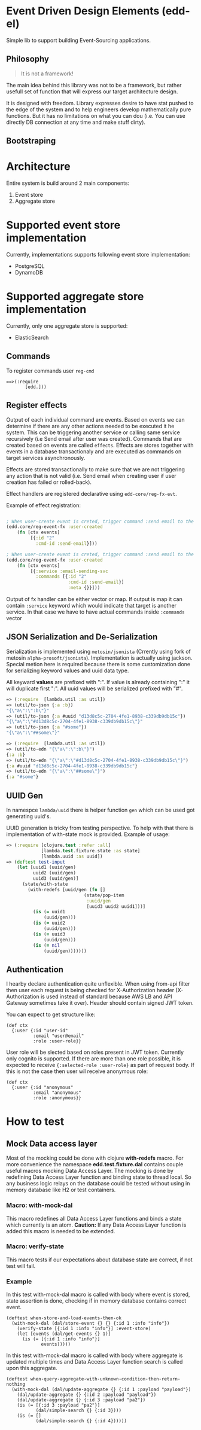# Event Driven Design Elements (edd-el)

Simple lib to support building Event-Sourcing applications. 


## Philosophy
<blockquote>
  It is not a framework!
</blockquote>

The main idea behind this library was not to be a framework,
but rather usefull set of function that will express our target
architecture design. 

It is designed with freedom. Library expresses desire to have 
stat pushed to the edge of the system and to help engineers
develop mathematically pure functions. But it has no limitations
on what you can dou (i.e. You can use directly DB connection at 
any time and make stuff dirty). 

## Bootstraping

# Architecture

Entire system is build around 2 main components:
1. Event store
2. Aggregate store

# Supported event store implementation
Currently, implementations supports following event store implementation: 
* PostgreSQL
* DynamoDB

# Supported aggregate store implementation
Currently, only one aggregate store is supported:
* ElasticSearch

## Commands
To register commands user `reg-cmd`

```
==>(:require 
       [edd.]))
```

## Register effects
Output of each individual command are events. Based on events we can determine 
if there are any other actions needed to be executed it he system. This can be
triggering another service or calling same service recursively (i.e Send email 
after user was created). Commands that are created based on events are called
`effects`. Effects are stores together with events in a database transactionaly
and are executed as commands on target services asynchronously. 

Effects are stored transactionally to make sure that we are not triggering any
action that is not valid (i.e. Send email when creating user if user creation 
has failed or rolled-back). 

Effect handlers are registered declarative using `edd-core/reg-fx-evt`. 

Example of effect registration: 

``` clojure

; When user-create event is creted, trigger command :send email to the same service
(edd.core/reg-event-fx :user-created
    (fn [ctx events]
         [{:id "2"
           :cmd-id :send-email}]))

; When user-create event is creted, trigger command :send email to the :email-sending-svc
(edd.core/reg-event-fx :user-created
    (fn [ctx events]
         [{:service :email-sending-svc
           :commands [{:id "2"
                       :cmd-id :send-email}]
                       :meta {}}]))
```

Output of fx handler can be either vector or map. If output is map it can contain `:service` 
keyword which would indicate that target is another service. In that case we have to have
actual commands inside `:commands` vector

## JSON Serialization and De-Serialization

Serialization is implemented using `metosin/jsonista` (Crrently using 
fork of metosin `alpha-prosoft/jsonista`). Implementation is actually 
using jackson. Special metion here is required because there is some 
customization done for serializing keyword values and uuid data type. 

All keyward **values** are prefixed with ":". If value is already 
containing ":" it will duplicate first ":". All uuid values will be
serialized prefixed with "#". 

```clojure
=> (:require  [lambda.util :as util])
=> (util/to-json {:a :b})
"{\"a\":\":b\"}"
=> (util/to-json {:a #uuid "d13d8c5c-2704-4fe1-8938-c339db9db15c"})
"{\"a\":\"#d13d8c5c-2704-4fe1-8938-c339db9db15c\"}"
=> (util/to-json {:a "#some"})
"{\"a\":\"##some\"}"
```
 
```clojure
=> (:require  [lambda.util :as util])
=> (util/to-edn "{\"a\":\":b\"}")
{:a :b}
=> (util/to-edn "{\"a\":\"#d13d8c5c-2704-4fe1-8938-c339db9db15c\"}")
{:a #uuid "d13d8c5c-2704-4fe1-8938-c339db9db15c"}
=> (util/to-edn "{\"a\":\"##some\"}")
{:a "#some"}
```

## UUID Gen
In namespce `lambda/uuid` there is helper function `gen` which can be used
got generating uuid's. 

UUID generation is tricky from testing perspective. To help with that there
is implementation of with-state mock is provided. Example of usage:

```clojure 
=> (:require [clojure.test :refer :all]
             [lambda.test.fixture.state :as state]
             [lambda.uuid :as uuid])
=> (deftest test-input
    (let [uuid1 (uuid/gen)
          uuid2 (uuid/gen)  
          uuid3 (uuid/gen)]
      (state/with-state
        (with-redefs [uuid/gen (fn []
                             (state/pop-item
                              :uuid/gen
                              [uuid3 uuid2 uuid1]))]
          (is (= uuid1
              (uuid/gen)))
          (is (= uuid2
              (uuid/gen)))
          (is (= uuid3
              (uuid/gen)))
          (is (= nil
              (uuid/gen)))))))

```

## Authentication
I hearby declare authentication quite unflexible. When using 
from-api filter then user each request is being checked for 
X-Authorization header (X-Authorization is used instead of 
standard because AWS LB and API Gateway sometimes take it over).
Header should contain signed JWT token. 

You can expect to get structure like:
```
(def ctx 
  {:user {:id "user-id"
          :email "user@email"
          :role :user-role}}
```
User role will be slected based on roles present in JWT token. Currently
only cognito is supported. If there are more than one role possible, it is
expected to receive `{:selected-role :user-role}` as part of request body. 
If this is not the case then user wil receive anonymous role:
```
(def ctx 
  {:user {:id "anonymous"
          :email "anonymous"
          :role :anonymous}}
```




# How to test

## Mock Data access layer

Most of the mocking could be done with clojure **with-redefs** macro.
For more convenience the namespace **edd.test.fixture.dal** contains couple useful macros
mocking Data Access Layer. The mocking is done by redefining Data Access Layer function and binding
state to thread local. So any business logic relays on the database could be tested without using
in memory database like H2 or test containers.

### Macro: with-mock-dal

This macro redefines all Data Access Layer functions and binds a state which currently is an atom.
**Caution:** If any Data Access Layer function is added this macro is needed to be extended.

### Macro: verify-state

This macro tests if our expectations about database state are correct, if not test will fail.

### Example

In this test with-mock-dal macro is called with body where event is stored, state assertion
is done, checking if in memory database contains correct event.

```
(deftest when-store-and-load-events-then-ok
  (with-mock-dal (dal/store-event {} {} {:id 1 :info "info"})
    (verify-state [{:id 1 :info "info"}] :event-store)
    (let [events (dal/get-events {} 1)]
      (is (= [{:id 1 :info "info"}]
             events)))))
```

In this test with-mock-dal macro is called with body where aggregate is updated multiple times
and Data Access Layer function search is called upon this aggregate.

```
(deftest when-query-aggregate-with-unknown-condition-then-return-nothing
  (with-mock-dal (dal/update-aggregate {} {:id 1 :payload "payload"})
    (dal/update-aggregate {} {:id 2 :payload "payload"})
    (dal/update-aggregate {} {:id 3 :payload "pa2"})
    (is (= [{:id 3 :payload "pa2"}]
           (dal/simple-search {} {:id 3})))
    (is (= []
           (dal/simple-search {} {:id 4})))))
```
